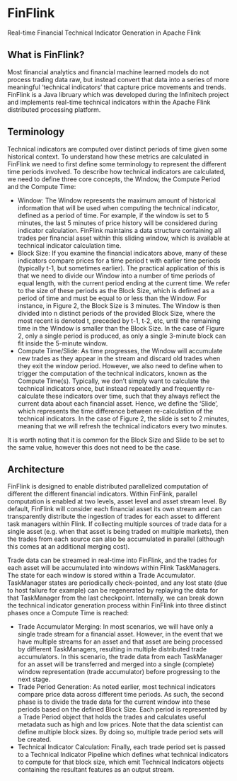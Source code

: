 # FinFlink
Real-time Financial Technical Indicator Generation in Apache Flink

## What is FinFlink?
Most financial analytics and financial machine learned models do not process trading data raw, but instead convert that data into a series of more meaningful ‘technical indicators’ that capture price movements and trends. FinFlink is a Java libruary which was developed during the Infinitech project and implements real-time technical indicators within the Apache Flink distributed processing platform.

## Terminology
Technical indicators are computed over distinct periods of time given some historical context. To understand how these metrics are calculated in FinFlink we need to first define some terminology to represent the different time periods involved. To describe how technical indicators are calculated, we need to define three core concepts, the Window, the Compute Period and the Compute Time:

 * Window: The Window represents the maximum amount of historical information that will be used when computing the technical indicator, defined as a period of time. For example, if the window is set to 5 minutes, the last 5 minutes of price history will be considered during indicator calculation. FinFlink maintains a data structure containing all trades per financial asset within this sliding window, which is available at technical indicator calculation time.
 * Block Size: If you examine the financial indicators above, many of these indicators compare prices for a time period t with earlier time periods (typically t-1, but sometimes earlier). The practical application of this is that we need to divide our Window into a number of time periods of equal length, with the current period ending at the current time. We refer to the size of these periods as the Block Size, which is defined as a period of time and must be equal to or less than the Window. For instance, in Figure 2, the Block Size is 3 minutes. The Window is then divided into n distinct periods of the provided Block Size, where the most recent is denoted t, preceded by t-1, t-2, etc, until the remaining time in the Window is smaller than the Block Size. In the case of Figure 2, only a single period is produced, as only a single 3-minute block can fit inside the 5-minute window.
 * Compute Time/Slide: As time progresses, the Window will accumulate new trades as they appear in the stream and discard old trades when they exit the window period. However, we also need to define when to trigger the computation of the technical indicators, known as the Compute Time(s). Typically, we don’t simply want to calculate the technical indicators once, but instead repeatedly and frequently re-calculate these indicators over time, such that they always reflect the current data about each financial asset. Hence, we define the ‘Slide’, which represents the time difference between re-calculation of the technical indicators. In the case of Figure 2, the slide is set to 2 minutes, meaning that we will refresh the technical indicators every two minutes.

It is worth noting that it is common for the Block Size and Slide to be set to the same value, however this does not need to be the case.

## Architecture
FinFlink is designed to enable distributed parallelized computation of different the different financial indicators. Within FinFlink, parallel computation is enabled at two levels, asset level and asset stream level. By default, FinFlink will consider each financial asset its own stream and can transparently distribute the ingestion of trades for each asset to different task managers within Flink. If collecting multiple sources of trade data for a single asset (e.g. when that asset is being traded on multiple markets), then the trades from each source can also be accumulated in parallel (although this comes at an additional merging cost). 

Trade data can be streamed in real-time into FinFlink, and the trades for each asset will be accumulated into windows within Flink TaskManagers. The state for each window is stored within a Trade Accumulator. TaskManager states are periodically check-pointed, and any lost state (due to host failure for example) can be regenerated by replaying the data for that TaskManager from the last checkpoint. Internally, we can break down the technical indicator generation process within FinFlink into three distinct phases once a Compute Time is reached:

 * Trade Accumulator Merging: In most scenarios, we will have only a single trade stream for a financial asset. However, in the event that we have multiple streams for an asset and that asset are being processed by different TaskManagers, resulting in multiple distributed trade accumulators. In this scenario, the trade data from each TaskManager for an asset will be transferred and merged into a single (complete) window representation (trade accumulator) before progressing to the next stage. 
 * Trade Period Generation: As noted earlier, most technical indicators compare price data across different time periods. As such, the second phase is to divide the trade data for the current window into these periods based on the defined Block Size. Each period is represented by a Trade Period object that holds the trades and calculates useful metadata such as high and low prices. Note that the data scientist can define multiple block sizes. By doing so, multiple trade period sets will be created.
 * Technical Indicator Calculation: Finally, each trade period set is passed to a Technical Indicator Pipeline which defines what technical indicators to compute for that block size, which emit Technical Indicators objects containing the resultant features as an output stream.

